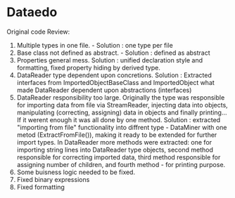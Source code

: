 # Dataedo

Original code Review:

1. Multiple types in one file. - Solution : one type per file
2. Base class not defined as abstract. - Solution : defined as abstract
3. Properties general mess. Solution : unified declaration style and formatting, fixed property hiding by derived type.
4. DataReader type dependent upon concretions. Solution : Extracted interfaces from ImportedObjectBaseClass and ImportedObject what made DataReader dependent upon abstractions (interfaces)
5. DataReader responsibility too large. Originally the type was responsible for importing data from file via StreamReader, injecting data into objects, manipulating (correcting, assigning) data in objects and finally printing... If it werent enough it was all done by one method. Solution : extracted "importing from file" functionality into diffrent type - DataMiner with one metod (ExtractFromFile()), making it ready to be extended for further import types.  In DataReader more methods were extracted: one for importing string lines into DataReader type objects,  second method responsible for correcting imported data, third method responsible for assigning number of children, and fourth method - for printing purpose. 
6. Some buisness logic needed to be fixed.
7. Fixed binary expressions
8. Fixed formatting
